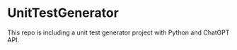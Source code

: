 # UnitTestGenerator
This repo is including a unit test generator project with Python and ChatGPT API. 
